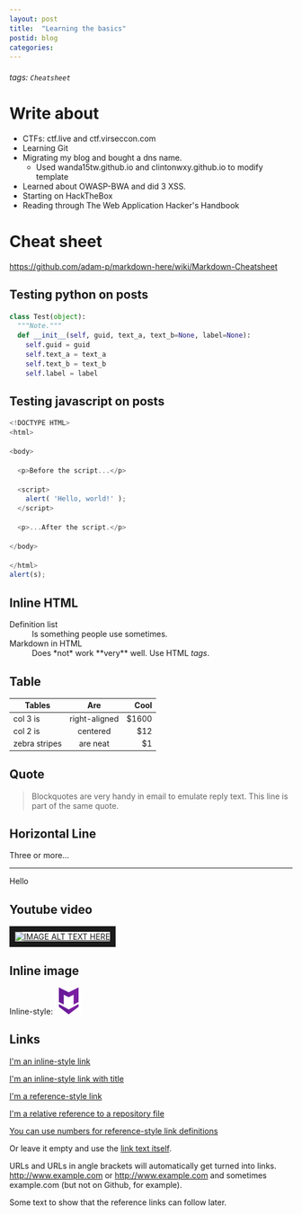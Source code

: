 ```yaml
---
layout: post
title:  "Learning the basics"
postid: blog
categories: 
---
```



###### tags: `Cheatsheet`

# Write about
* CTFs: ctf.live and ctf.virseccon.com
* Learning Git
* Migrating my blog and bought a dns name.
    * Used wanda15tw.github.io and clintonwxy.github.io to modify template
* Learned about OWASP-BWA and did 3 XSS.
* Starting on HackTheBox
* Reading through The Web Application Hacker's Handbook

# Cheat sheet
https://github.com/adam-p/markdown-here/wiki/Markdown-Cheatsheet

## Testing python on posts
```python
class Test(object):
  """Note."""
  def __init__(self, guid, text_a, text_b=None, label=None):
    self.guid = guid
    self.text_a = text_a
    self.text_b = text_b
    self.label = label
```

## Testing javascript on posts
```javascript
<!DOCTYPE HTML>
<html>

<body>

  <p>Before the script...</p>

  <script>
    alert( 'Hello, world!' );
  </script>

  <p>...After the script.</p>

</body>

</html>
alert(s);
```
## Inline HTML
<dl>
  <dt>Definition list</dt>
  <dd>Is something people use sometimes.</dd>

  <dt>Markdown in HTML</dt>
  <dd>Does *not* work **very** well. Use HTML <em>tags</em>.</dd>
</dl>

## Table
| Tables        | Are           | Cool  |
| ------------- |:-------------:| -----:|
| col 3 is      | right-aligned | $1600 |
| col 2 is      | centered      |   $12 |
| zebra stripes | are neat      |    $1 |

## Quote
> Blockquotes are very handy in email to emulate reply text.
> This line is part of the same quote.

## Horizontal Line

Three or more...

---

Hello

## Youtube video

<a href="http://www.youtube.com/watch?feature=player_embedded&v=YOUTUBE_VIDEO_ID_HERE
" target="_blank"><img src="http://img.youtube.com/vi/YOUTUBE_VIDEO_ID_HERE/0.jpg" 
alt="IMAGE ALT TEXT HERE" width="240" height="180" border="10" /></a>

## Inline image

Inline-style: 
![alt text](https://github.com/adam-p/markdown-here/raw/master/src/common/images/icon48.png "Logo Title Text 1")

## Links

[I'm an inline-style link](https://www.google.com)

[I'm an inline-style link with title](https://www.google.com "Google's Homepage")

[I'm a reference-style link][Arbitrary case-insensitive reference text]

[I'm a relative reference to a repository file](../blob/master/LICENSE)

[You can use numbers for reference-style link definitions][1]

Or leave it empty and use the [link text itself].

URLs and URLs in angle brackets will automatically get turned into links. 
http://www.example.com or <http://www.example.com> and sometimes 
example.com (but not on Github, for example).

Some text to show that the reference links can follow later.

[arbitrary case-insensitive reference text]: https://www.mozilla.org
[1]: http://slashdot.org
[link text itself]: http://www.reddit.com
